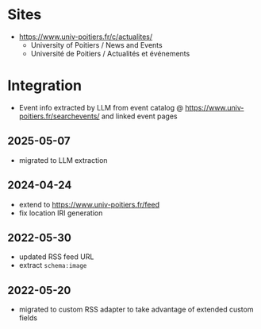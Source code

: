 # Sites

* https://www.univ-poitiers.fr/c/actualites/
    * University of Poitiers / News and Events
    * Université de Poitiers / Actualités et événements

# Integration

* Event info extracted by LLM from event catalog @ https://www.univ-poitiers.fr/searchevents/ and linked event pages

## 2025-05-07

* migrated to LLM extraction

## 2024-04-24

* extend to https://www.univ-poitiers.fr/feed
* fix location IRI generation

## 2022-05-30

* updated RSS feed URL
* extract `schema:image`

## 2022-05-20

* migrated to custom RSS adapter to take advantage of extended custom fields
